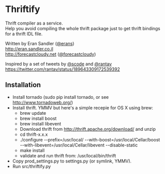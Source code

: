 Thriftify
=========

Thrift compiler as a service.    
Help you avoid compiling the whole thrift package just to get thrift bindings for a thrift IDL file.    


Written by Eran Sandler ([@erans](https://twitter.com/erans))    
http://eran.sandler.co.il    
http://forecastcloudy.net ([@forecastcloudy](https://twitter.com/forecastcloudy))

Inspired by a set of tweets by [@scode](https://twitter.com/scode) and [@rantav](https://twitter.com/rantav)    
https://twitter.com/rantav/status/189643309172539392

Installation
------------
- Install tornado (sudo pip install tornado, or see http://www.tornadoweb.org/)
- Install thrift. YMMV but here's a simple recepie for OS X using brew:
  - brew update
  - brew install boost
  - brew install libevent
  - Download thrift from http://thrift.apache.org/download/ and unzip
  - cd thrift-x.x.x
  - ./configure --prefix=/usr/local/ --with-boost=/usr/local/Cellar/boost --with-libevent=/usr/local/Cellar/libevent --disable-static
  - make install
  - validate and run thrift from: /usr/local/bin/thrift
- Copy prod_settings.py to settings.py (or symlink, YMMV).
- Run src/thriftify.py

